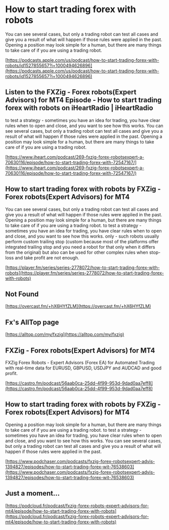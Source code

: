 # ‎How to start trading forex with robots

You can see several cases, but only a trading robot can test all cases and give you a result of what will happen if those rules were applied in the past.
Opening a position may look simple for a human, but there are many things to take care of if you are using a trading robot.

[https://podcasts.apple.com/us/podcast/how-to-start-trading-forex-with-robots/id1527855657?i=1000494626896](https://podcasts.apple.com/us/podcast/how-to-start-trading-forex-with-robots/id1527855657?i=1000494626896)

## Listen to the FXZig - Forex robots(Expert Advisors) for MT4 Episode - How to start trading forex with robots on iHeartRadio | iHeartRadio

to test a strategy - sometimes you have an idea for trading, you have clear rules when to open and close, and you want to see how this works.
You can see several cases, but only a trading robot can test all cases and give you a result of what will happen if those rules were applied in the past.
Opening a position may look simple for a human, but there are many things to take care of if you are using a trading robot.

[https://www.iheart.com/podcast/269-fxzig-forex-robotsexpert-a-70630116/episode/how-to-start-trading-forex-with-72547167/](https://www.iheart.com/podcast/269-fxzig-forex-robotsexpert-a-70630116/episode/how-to-start-trading-forex-with-72547167/)

## How to start trading forex with robots by FXZig - Forex robots(Expert Advisors) for MT4

You can see several cases, but only a trading robot can test all cases and give you a result of what will happen if those rules were applied in the past.
Opening a position may look simple for a human, but there are many things to take care of if you are using a trading robot.
to test a strategy - sometimes you have an idea for trading, you have clear rules when to open and close, and you want to see how this works.
only - such robots usually perform custom trailing stop (custom because most of the platforms offer integrated trailing stop and you need a robot for that only when it differs from the original) but also can be used for other complex rules when stop-loss and take profit are not enough.

[https://player.fm/series/series-2778072/how-to-start-trading-forex-with-robots](https://player.fm/series/series-2778072/how-to-start-trading-forex-with-robots)

## Not Found



[https://overcast.fm/+hX6HYfZLM](https://overcast.fm/+hX6HYfZLM)

## Fx's AllTop page



[https://alltop.com/my/fxzig](https://alltop.com/my/fxzig)

## FXZig - Forex robots(Expert Advisors) for MT4

FXZig Forex Robots - Expert Advisors (Forex EA) for Automated Trading with real-time data for EURUSD, GBPUSD, USDJPY and AUDCAD and good profit.

[https://castro.fm/podcast/56aab0ca-25dd-4f99-953d-9dad0aa7eff8](https://castro.fm/podcast/56aab0ca-25dd-4f99-953d-9dad0aa7eff8)

## How to start trading forex with robots by FXZig - Forex robots(Expert Advisors) for MT4

Opening a position may look simple for a human, but there are many things to take care of if you are using a trading robot.
to test a strategy - sometimes you have an idea for trading, you have clear rules when to open and close, and you want to see how this works.
You can see several cases, but only a trading robot can test all cases and give you a result of what will happen if those rules were applied in the past.

[https://www.podchaser.com/podcasts/fxzig-forex-robotsexpert-advis-1394827/episodes/how-to-start-trading-forex-wit-76538603](https://www.podchaser.com/podcasts/fxzig-forex-robotsexpert-advis-1394827/episodes/how-to-start-trading-forex-wit-76538603)

## Just a moment...



[https://podcloud.fr/podcast/fxzig-forex-robots-expert-advisors-for-mt4/episode/how-to-start-trading-forex-with-robots](https://podcloud.fr/podcast/fxzig-forex-robots-expert-advisors-for-mt4/episode/how-to-start-trading-forex-with-robots)

